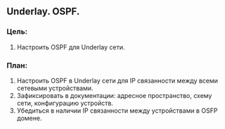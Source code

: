 ## **Underlay. OSPF.**

### **Цель:**

 1) Настроить OSPF для Underlay сети.
  
### **План:**
    
 1) Настроить OSPF в Underlay сети для IP связанности между всеми сетевыми устройствами.
 2) Зафиксировать в документации: адресное пространство, схему сети, конфигурацию устройств.
 3) Убедиться в наличии IP связанности между устройствами в OSFP домене.

